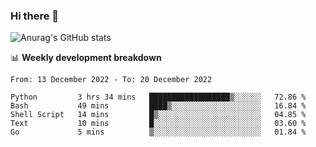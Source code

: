 ### Hi there 👋
![Anurag's GitHub stats](https://github-readme-stats.vercel.app/api?username=jami1024&show_icons=true&theme=radical)

📊 **Weekly development breakdown**
<!--START_SECTION:waka-->

```text
From: 13 December 2022 - To: 20 December 2022

Python         3 hrs 34 mins   ██████████████████▒░░░░░░   72.86 %
Bash           49 mins         ████▒░░░░░░░░░░░░░░░░░░░░   16.84 %
Shell Script   14 mins         █▒░░░░░░░░░░░░░░░░░░░░░░░   04.85 %
Text           10 mins         █░░░░░░░░░░░░░░░░░░░░░░░░   03.60 %
Go             5 mins          ▒░░░░░░░░░░░░░░░░░░░░░░░░   01.84 %
```

<!--END_SECTION:waka-->
<!--
**jami1024/jami1024** is a ✨ _special_ ✨ repository because its `README.md` (this file) appears on your GitHub profile.

Here are some ideas to get you started:

- 🔭 I’m currently working on ...
- 🌱 I’m currently learning ...
- 👯 I’m looking to collaborate on ...
- 🤔 I’m looking for help with ...
- 💬 Ask me about ...
- 📫 How to reach me: ...
- 😄 Pronouns: ...
- ⚡ Fun fact: ...
-->
